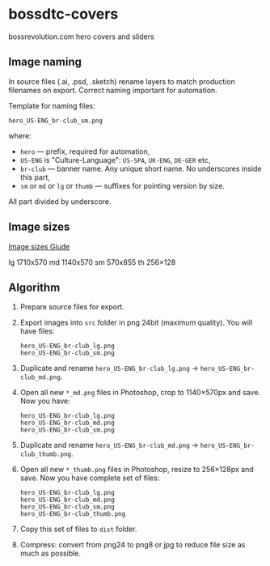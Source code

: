 # bossdtc-covers

bossrevolution.com hero covers and sliders

## Image naming

In source files (.ai, .psd, .sketch) rename layers to match production filenames on export.
Correct naming important for automation.

Template for naming files:

```
hero_US-ENG_br-club_sm.png
```

where:

* `hero` — prefix, required for automation,
* `US-ENG` is "Culture-Language": `US-SPA`, `UK-ENG`, `DE-GER` etc,
* `br-club` — banner name. Any unique short name. No underscores inside this part,
* `sm` or `md` or `lg` or `thumb` — suffixes for pointing version by size.

All part divided by underscore.

## Image sizes

[Image sizes Giude](http://take.ms/CoAom)

lg 1710x570
md 1140x570
sm 570x855
th 256×128



## Algorithm

1. Prepare source files for export.

2. Export images into `src` folder in png 24bit (maximum quality). You will have files:  

    ```
    hero_US-ENG_br-club_lg.png
    hero_US-ENG_br-club_sm.png
    ```

3. Duplicate and rename `hero_US-ENG_br-club_lg.png` → `hero_US-ENG_br-club_md.png`.

4. Open all new `*_md.png` files in Photoshop, crop to 1140×570px and save. Now you have:  

    ```
    hero_US-ENG_br-club_lg.png
    hero_US-ENG_br-club_md.png
    hero_US-ENG_br-club_sm.png
    ```

5. Duplicate and rename `hero_US-ENG_br-club_md.png` → `hero_US-ENG_br-club_thumb.png`.

6. Open all new `*_thumb.png` files in Photoshop, resize to 256×128px and save. Now you have complete set of files:  

    ```
    hero_US-ENG_br-club_lg.png
    hero_US-ENG_br-club_md.png
    hero_US-ENG_br-club_sm.png
    hero_US-ENG_br-club_thumb.png
    ```

7. Copy this set of files to `dist` folder.

8. Compress: convert from png24 to png8 or jpg to reduce file size as much as possible.
